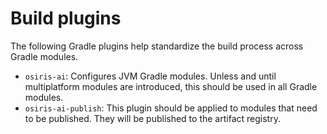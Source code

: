 # Build plugins

The following Gradle plugins help standardize the build process across Gradle modules.

- `osiris-ai`: Configures JVM Gradle modules.
  Unless and until multiplatform modules are introduced,
  this should be used in all Gradle modules.
- `osiris-ai-publish`: This plugin should be applied to modules that need to be published.
  They will be published to the artifact registry.
